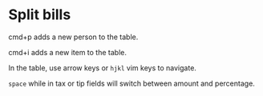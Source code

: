 # Split bills

cmd+p adds a new person to the table.

cmd+i adds a new item to the table.

In the table, use arrow keys or `hjkl` vim keys to navigate.

`space` while in tax or tip fields will switch between amount and percentage.
